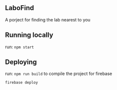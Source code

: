 ## LaboFind
A porject for finding the lab nearest to you

## Running locally
run:
`npm start`

## Deploying
run:
`npm run build` to compile the project for firebase

`firebase deploy`
